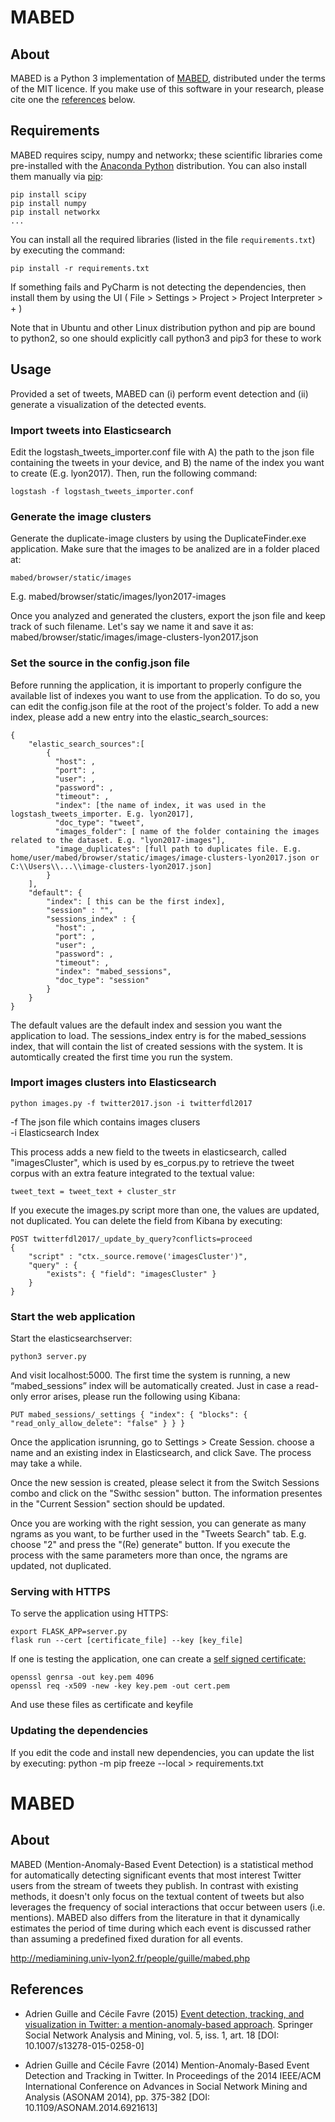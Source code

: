 # MABED
## About

MABED is a Python 3 implementation of [MABED](#mabed), distributed under the terms of the MIT licence. If you make use of this software in your research, please cite one the [references](#references) below.

## Requirements

MABED requires scipy, numpy and networkx; these scientific libraries come pre-installed with the [Anaconda Python](https://anaconda.org) distribution. You can also install them manually via [pip](https://pypi.python.org):

	pip install scipy
	pip install numpy
	pip install networkx
	...

You can install all the required libraries (listed in the file `requirements.txt`) by executing the command:

	pip install -r requirements.txt

If something fails and PyCharm is not detecting the dependencies, then install them by using the UI ( File > Settings > Project > Project Interpreter > + )

Note that in Ubuntu and other Linux distribution python and pip are bound to python2, so one should explicitly call
python3 and pip3 for these to work

## Usage

Provided a set of tweets, MABED can (i) perform event detection and (ii) generate a visualization of the detected events.

### Import tweets into Elasticsearch

Edit the logstash_tweets_importer.conf file with A) the path to the json file containing the tweets in your device, and B) the name of the index you want to create (E.g. lyon2017).
Then, run the following command:
    
    logstash -f logstash_tweets_importer.conf


### Generate the image clusters

Generate the duplicate-image clusters by using the DuplicateFinder.exe application. Make sure that the images to be analized are in a folder placed at:

    mabed/browser/static/images

E.g. mabed/browser/static/images/lyon2017-images

Once you analyzed and generated the clusters, export the json file and keep track of such filename. Let's say we name it and save it as:
mabed/browser/static/images/image-clusters-lyon2017.json


### Set the source in the config.json file

Before running the application, it is important to properly configure the available list of indexes you want to use from the application.
To do so, you can edit the config.json file at the root of the project's folder.
To add a new index, please add a new entry into the elastic_search_sources:

```
{
    "elastic_search_sources":[
        {
          "host": ,
          "port": ,
          "user": ,
          "password": ,
          "timeout": ,
          "index": [the name of index, it was used in the logstash_tweets_importer. E.g. lyon2017],
          "doc_type": "tweet",
          "images_folder": [ name of the folder containing the images related to the dataset. E.g. "lyon2017-images"],
          "image_duplicates": [full path to duplicates file. E.g. home/user/mabed/browser/static/images/image-clusters-lyon2017.json or C:\\Users\\...\\image-clusters-lyon2017.json]
        }
    ],
    "default": {
        "index": [ this can be the first index],
        "session" : "",
        "sessions_index" : {
          "host": ,
          "port": ,
          "user": ,
          "password": ,
          "timeout": ,
          "index": "mabed_sessions",
          "doc_type": "session"
        }
    }
}
```

The default values are the default index and session you want the application to load. The sessions_index entry is for the mabed_sessions index, that will contain the list of created sessions with the system. It is automtically created the first time you run the system.

### Import images clusters into Elasticsearch

    python images.py -f twitter2017.json -i twitterfdl2017
    
-f The json file which contains images clusers  
-i Elasticsearch Index

This process adds a new field to the tweets in elasticsearch, called "imagesCluster", which is used by es_corpus.py to retrieve the tweet corpus with an extra feature integrated to the textual value:

    tweet_text = tweet_text + cluster_str

If you execute the images.py script more than one, the values are updated, not duplicated. You can delete the field from Kibana by executing:

    POST twitterfdl2017/_update_by_query?conflicts=proceed
    {
        "script" : "ctx._source.remove('imagesCluster')",
        "query" : {
            "exists": { "field": "imagesCluster" }
        }
    }

### Start the web application

Start the elasticsearchserver:

    python3 server.py

And visit localhost:5000. The first time the system is running, a new “mabed_sessions” index will be automatically created. Just in case a read-only error arises, please run the following using Kibana:
    
    PUT mabed_sessions/_settings { "index": { "blocks": { "read_only_allow_delete": "false" } } } 

Once the application isrunning, go to Settings > Create Session. choose a name and an existing index in Elasticsearch, and click Save. The process may take a while.

Once the new session is created, please select it from the Switch Sessions combo and click on the "Swithc session" button. The information presentes in the "Current Session" section should be updated.

Once you are working with the right session, you can generate as many ngrams as you want, to be further used in the "Tweets Search" tab. E.g. choose "2" and press the "(Re) generate" button. If you execute the process with the same parameters more than once, the ngrams are updated, not duplicated.


### Serving with HTTPS

To serve the application using HTTPS:
```
export FLASK_APP=server.py
flask run --cert [certificate_file] --key [key_file]
```
If one is testing the application, one can create a [self signed certificate:](https://www.openssl.org/docs/manmaster/man1/req.html)
```
openssl genrsa -out key.pem 4096
openssl req -x509 -new -key key.pem -out cert.pem
```
And use these files as certificate and keyfile

### Updating the dependencies

If you edit the code and install new dependencies, you can update the list by executing:
    python -m pip freeze --local > requirements.txt


# MABED

## About

MABED (Mention-Anomaly-Based Event Detection) is a statistical method for automatically detecting significant events that most interest Twitter users from the stream of tweets they publish. In contrast with existing methods, it doesn't only focus on the textual content of tweets but also leverages the frequency of social interactions that occur between users (i.e. mentions). MABED also differs from the literature in that it dynamically estimates the period of time during which each event is discussed rather than assuming a predefined fixed duration for all events.

http://mediamining.univ-lyon2.fr/people/guille/mabed.php

## References

- Adrien Guille and Cécile Favre (2015)
  [Event detection, tracking, and visualization in Twitter: a mention-anomaly-based approach](https://github.com/AdrienGuille/pyMABED/blob/master/mabed.pdf).
  Springer Social Network Analysis and Mining,
  vol. 5, iss. 1, art. 18 [DOI: 10.1007/s13278-015-0258-0]


- Adrien Guille and Cécile Favre (2014)
  Mention-Anomaly-Based Event Detection and Tracking in Twitter.
  In Proceedings of the 2014 IEEE/ACM International Conference on
  Advances in Social Network Mining and Analysis (ASONAM 2014),
  pp. 375-382 [DOI: 10.1109/ASONAM.2014.6921613]


